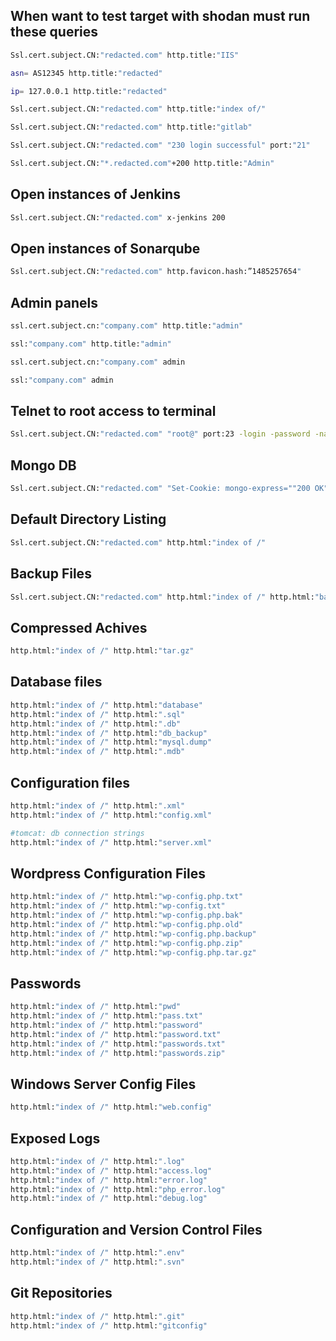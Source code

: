 ## When want to test target with shodan must run these queries

```bash
Ssl.cert.subject.CN:"redacted.com" http.title:"IIS"
```
```bash
asn= AS12345 http.title:"redacted"
```
```bash
ip= 127.0.0.1 http.title:"redacted"
```
```bash
Ssl.cert.subject.CN:"redacted.com" http.title:"index of/"
```
```bash
Ssl.cert.subject.CN:"redacted.com" http.title:"gitlab"
```
```bash
Ssl.cert.subject.CN:"redacted.com" "230 login successful" port:"21"
```
```bash
Ssl.cert.subject.CN:"*.redacted.com"+200 http.title:"Admin"
```

## Open instances of Jenkins
```bash
Ssl.cert.subject.CN:"redacted.com" x-jenkins 200
```

## Open instances of  Sonarqube
```bash
Ssl.cert.subject.CN:"redacted.com" http.favicon.hash:”1485257654"
```

## Admin panels
```bash
ssl.cert.subject.cn:"company.com" http.title:"admin"
```
```bash
ssl:"company.com" http.title:"admin"
```
```bash
ssl.cert.subject.cn:"company.com" admin
```
```bash
ssl:"company.com" admin
```
## Telnet to root access to terminal
```bash
Ssl.cert.subject.CN:"redacted.com" "root@" port:23 -login -password -name -Session
```

## Mongo DB
```bash
Ssl.cert.subject.CN:"redacted.com" "Set-Cookie: mongo-express=""200 OK"
```
## Default Directory Listing
```bash
Ssl.cert.subject.CN:"redacted.com" http.html:"index of /"
```

## Backup Files
```bash
Ssl.cert.subject.CN:"redacted.com" http.html:"index of /" http.html:"backup"
```

## Compressed Achives
```bash
http.html:"index of /" http.html:"tar.gz"
```

## Database files
```bash
http.html:"index of /" http.html:"database"
http.html:"index of /" http.html:".sql"
http.html:"index of /" http.html:".db"
http.html:"index of /" http.html:"db_backup"
http.html:"index of /" http.html:"mysql.dump"
http.html:"index of /" http.html:".mdb"
```

## Configuration files
```bash
http.html:"index of /" http.html:".xml"
http.html:"index of /" http.html:"config.xml"

#tomcat: db connection strings
http.html:"index of /" http.html:"server.xml"
```

## Wordpress Configuration Files
```bash
http.html:"index of /" http.html:"wp-config.php.txt"
http.html:"index of /" http.html:"wp-config.txt"
http.html:"index of /" http.html:"wp-config.php.bak"
http.html:"index of /" http.html:"wp-config.php.old"
http.html:"index of /" http.html:"wp-config.php.backup"
http.html:"index of /" http.html:"wp-config.php.zip"
http.html:"index of /" http.html:"wp-config.php.tar.gz"
```

## Passwords
```bash
http.html:"index of /" http.html:"pwd"
http.html:"index of /" http.html:"pass.txt"
http.html:"index of /" http.html:"password"
http.html:"index of /" http.html:"password.txt"
http.html:"index of /" http.html:"passwords.txt"
http.html:"index of /" http.html:"passwords.zip"
```

## Windows Server Config Files
```bash
http.html:"index of /" http.html:"web.config"
```

## Exposed Logs
```bash
http.html:"index of /" http.html:".log"
http.html:"index of /" http.html:"access.log"
http.html:"index of /" http.html:"error.log"
http.html:"index of /" http.html:"php_error.log"
http.html:"index of /" http.html:"debug.log"
```

## Configuration and Version Control Files
```bash
http.html:"index of /" http.html:".env"
http.html:"index of /" http.html:".svn"
```

## Git Repositories
```bash
http.html:"index of /" http.html:".git"
http.html:"index of /" http.html:"gitconfig"
```

## 
```bash

```

## 
```bash

```

## 
```bash

```

## 
```bash

```
